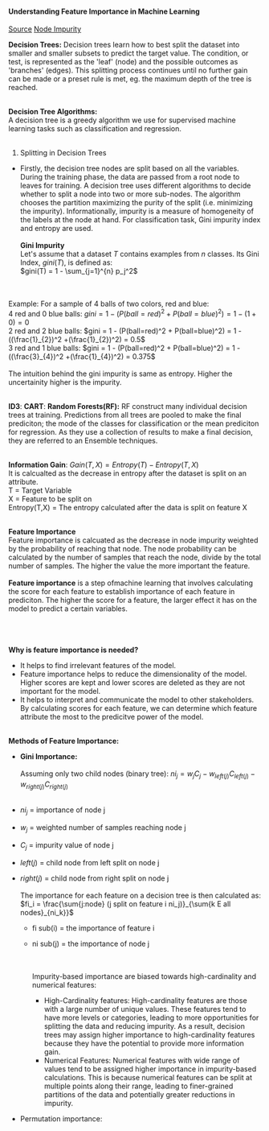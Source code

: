 #### Understanding Feature Importance in Machine Learning

[Source](https://towardsdatascience.com/the-mathematics-of-decision-trees-random-forest-and-feature-importance-in-scikit-learn-and-spark-f2861df67e3)
[Node Impurity](https://www.baeldung.com/cs/impurity-entropy-gini-index)


**Decision Trees:** Decision trees learn how to best split the dataset into smaller and smaller subsets to predict the target value. The condition, or test, is represented as the 'leaf' (node) and the possible outcomes as 'branches' (edges). This splitting process continues until no further gain can be made or a preset rule is met, eg. the maximum depth of the tree is reached. <br /><br />

**Decision Tree Algorithms:** <br />
A decision tree is a greedy algorithm we use for supervised machine learning tasks such as classification and regression. <br /> <br />
1) Splitting in Decision Trees <br />
- Firstly, the decision tree nodes are split based on all the variables. During the training phase, the data are passed from a root node to leaves for training. A decision tree uses different algorithms to decide whether to split a node into two or more sub-nodes. The algorithm chooses the partition maximizing the purity of the split (i.e. minimizing the impurity). Informationally, impurity is a measure of homogeneity of the labels at the node at hand. For classification task, Gini impurity index and entropy are used. <br /><br />
**Gini Impurity** <br />
Let's assume that a dataset $T$ contains examples from $n$ classes. Its Gini Index, $gini(T)$, is defined as: <br />
$gini(T) = 1 - \sum_{j=1}^{n} p_j^2$

<br /><br />
Example: For a sample of 4 balls of two colors, red and blue: <br />
4 red and 0 blue balls:
$gini = 1 - (P(ball=red)^2 + P(ball=blue)^2) = 1 - (1+0) = 0$ <br />
2 red and 2 blue balls:
$gini = 1 - (P(ball=red)^2 + P(ball=blue)^2) = 1 - ((\frac{1}_{2})^2 +(\frac{1}_{2})^2) = 0.5$ <br />
3 red and 1 blue balls: 
$gini = 1 - (P(ball=red)^2 + P(ball=blue)^2) = 1 - ((\frac{3}_{4})^2 +(\frac{1}_{4})^2) = 0.375$ <br /> <br />
The intuition behind the gini impurity is same as entropy. Higher the uncertainity higher is the impurity.
<br /><br />

**ID3**:
**CART**:
**Random Forests(RF):** RF construct many individual decision trees at training. Predictions from all trees are  pooled to make the final prediciton; the mode of the classes for classification or the mean prediciton for regression. As they use a collection of results to make a final decision, they are referred to an Ensemble techniques. <br /><br />

**Information Gain**: $Gain(T,X) = Entropy(T) - Entropy(T,X)$ <br />
It is calcualted as the decrease in entropy after the dataset is split on an attribute. <br />
T = Target Variable <br />
X = Feature to be split on <br />
Entropy(T,X) = The entropy calculated after the data is split on feature X <br /> <br />

**Feature Importance** <br />
Feature importance is calcuated as the decrease in node impurity weighted by the probability of reaching that node. The node probability can be calculated by the number of samples that reach the node, divide by the total number of samples. The higher the value the more important the feature. <br /><br />
**Feature importance** is a step ofmachine learning that involves calculating the score for each feature to establish importance of  each feature in prediciton. The higher the score for a feature, the larger effect it has on the model to predict a certain variables.<br /><br />
<br /><br />

**Why is feature importance is needed?** <br />
- It helps to find irrelevant features of the model.
- Feature importance helps to reduce the dimensionality of the model. Higher scores are kept and lower scores are deleted as they are not important for the model.
- It helps to interpret and communicate the model to other stakeholders. By calculating scores for each feature, we can determine which feature attribute the most to the predicitve power of the model.
  <br /><br />

**Methods of Feature Importance:**
- **Gini Importance:** <br /><br />
Assuming only two child nodes (binary tree): $ni_j = w_jC_j - w_{left(j)}C_{left(j)} - w_{right(j)}C_{right(j)}$ <br /><br />
- $ni_j$ = importance of node j <br />
- $w_j$ = weighted number of samples reaching node j <br />
- $C_j$ = impurity value of node j <br />
- $left(j)$ = child node from left split on node j <br />
- $right(j)$ = child node from right split on node j <br /><br />
  The importance for each feature on a decision tree is then calculated as: <br />
  $fi_i = \frac{\sum{j:node} (j split on feature i ni_j)}_{\sum{k E all nodes}_{ni_k}}$

  - fi sub(i) = the importance of feature i
  - ni sub(j) = the importance of node j
 
    <br /><br />
    Impurity-based importance are biased towards high-cardinality and numerical features: <br />
    - High-Cardinality features: High-cardinality features are those with a large number of unique values. These features tend to have more levels or categories, leading to more opportunities for splitting the data and reducing impurity. As a result, decision trees may assign higher importance to high-cardinality features because they have the potential to provide more information gain. <br />
    - Numerical Features: Numerical features with wide range of values tend to be assigned higher importance in impurity-based calculations. This is because numerical features can be split at multiple points along their range, leading to finer-grained partitions of the data and potentially greater reductions in impurity.

- Permutation importance: 
